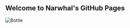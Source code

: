 ## Welcome to Narwhal's GitHub Pages

![Bottle](https://narwhal-fish.github.io/potion/Images/Icon.png)

